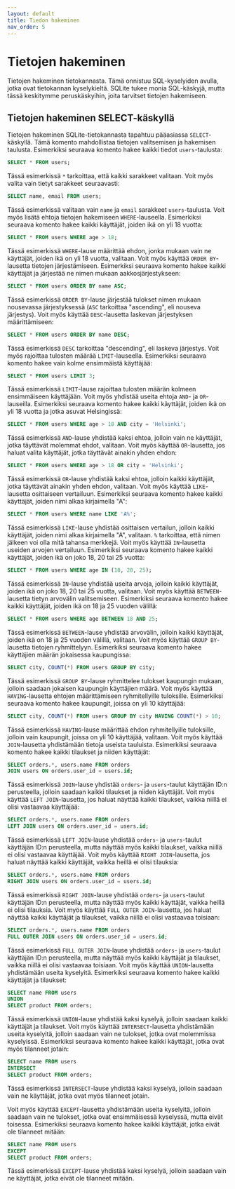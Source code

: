 ```yaml
---
layout: default
title: Tiedon hakeminen
nav_order: 5
---
```

# Tietojen hakeminen

Tietojen hakeminen tietokannasta. Tämä onnistuu SQL-kyselyiden avulla, jotka ovat tietokannan kyselykieltä. SQLite tukee monia SQL-käskyjä, mutta tässä keskitymme peruskäskyihin, joita tarvitset tietojen hakemiseen.

## Tietojen hakeminen SELECT-käskyllä

Tietojen hakeminen SQLite-tietokannasta tapahtuu pääasiassa `SELECT`-käskyllä. Tämä komento mahdollistaa tietojen valitsemisen ja hakemisen taulusta. Esimerkiksi seuraava komento hakee kaikki tiedot `users`-taulusta:

```sql
SELECT * FROM users;
```

Tässä esimerkissä `*` tarkoittaa, että kaikki sarakkeet valitaan. Voit myös valita vain tietyt sarakkeet seuraavasti:

```sql
SELECT name, email FROM users;
```

Tässä esimerkissä valitaan vain `name` ja `email` sarakkeet `users`-taulusta.
Voit myös lisätä ehtoja tietojen hakemiseen `WHERE`-lauseella. Esimerkiksi seuraava komento hakee kaikki käyttäjät, joiden ikä on yli 18 vuotta:

```sql
SELECT * FROM users WHERE age > 18;
```

Tässä esimerkissä `WHERE`-lause määrittää ehdon, jonka mukaan vain ne käyttäjät, joiden ikä on yli 18 vuotta, valitaan.
Voit myös käyttää `ORDER BY`-lausetta tietojen järjestämiseen. Esimerkiksi seuraava komento hakee kaikki käyttäjät ja järjestää ne nimen mukaan aakkosjärjestykseen:

```sql
SELECT * FROM users ORDER BY name ASC;
```

Tässä esimerkissä `ORDER BY`-lause järjestää tulokset nimen mukaan nousevassa järjestyksessä (`ASC` tarkoittaa "ascending", eli nouseva järjestys). Voit myös käyttää `DESC`-lausetta laskevan järjestyksen määrittämiseen:

```sql
SELECT * FROM users ORDER BY name DESC;
```

Tässä esimerkissä `DESC` tarkoittaa "descending", eli laskeva järjestys.
Voit myös rajoittaa tulosten määrää `LIMIT`-lauseella. Esimerkiksi seuraava komento hakee vain kolme ensimmäistä käyttäjää:

```sql
SELECT * FROM users LIMIT 3;
```

Tässä esimerkissä `LIMIT`-lause rajoittaa tulosten määrän kolmeen ensimmäiseen käyttäjään.
Voit myös yhdistää useita ehtoja `AND`- ja `OR`-lauseilla. Esimerkiksi seuraava komento hakee kaikki käyttäjät, joiden ikä on yli 18 vuotta ja jotka asuvat Helsingissä:

```sql
SELECT * FROM users WHERE age > 18 AND city = 'Helsinki';
```

Tässä esimerkissä `AND`-lause yhdistää kaksi ehtoa, jolloin vain ne käyttäjät, jotka täyttävät molemmat ehdot, valitaan.
Voit myös käyttää `OR`-lausetta, jos haluat valita käyttäjät, jotka täyttävät ainakin yhden ehdon:

```sql
SELECT * FROM users WHERE age > 18 OR city = 'Helsinki';
```

Tässä esimerkissä `OR`-lause yhdistää kaksi ehtoa, jolloin kaikki käyttäjät, jotka täyttävät ainakin yhden ehdon, valitaan.
Voit myös käyttää `LIKE`-lausetta osittaiseen vertailuun. Esimerkiksi seuraava komento hakee kaikki käyttäjät, joiden nimi alkaa kirjaimella "A":

```sql
SELECT * FROM users WHERE name LIKE 'A%';
```

Tässä esimerkissä `LIKE`-lause yhdistää osittaisen vertailun, jolloin kaikki käyttäjät, joiden nimi alkaa kirjaimella "A", valitaan. `%` tarkoittaa, että nimen jälkeen voi olla mitä tahansa merkkejä.
Voit myös käyttää `IN`-lausetta useiden arvojen vertailuun. Esimerkiksi seuraava komento hakee kaikki käyttäjät, joiden ikä on joko 18, 20 tai 25 vuotta:

```sql
SELECT * FROM users WHERE age IN (18, 20, 25);
```

Tässä esimerkissä `IN`-lause yhdistää useita arvoja, jolloin kaikki käyttäjät, joiden ikä on joko 18, 20 tai 25 vuotta, valitaan.
Voit myös käyttää `BETWEEN`-lausetta tietyn arvovälin valitsemiseen. Esimerkiksi seuraava komento hakee kaikki käyttäjät, joiden ikä on 18 ja 25 vuoden välillä:

```sql
SELECT * FROM users WHERE age BETWEEN 18 AND 25;
```

Tässä esimerkissä `BETWEEN`-lause yhdistää arvovälin, jolloin kaikki käyttäjät, joiden ikä on 18 ja 25 vuoden välillä, valitaan.
Voit myös käyttää `GROUP BY`-lausetta tietojen ryhmittelyyn. Esimerkiksi seuraava komento hakee käyttäjien määrän jokaisessa kaupungissa:

```sql
SELECT city, COUNT(*) FROM users GROUP BY city;
```

Tässä esimerkissä `GROUP BY`-lause ryhmittelee tulokset kaupungin mukaan, jolloin saadaan jokaisen kaupungin käyttäjien määrä.
Voit myös käyttää `HAVING`-lausetta ehtojen määrittämiseen ryhmitellyille tuloksille. Esimerkiksi seuraava komento hakee kaupungit, joissa on yli 10 käyttäjää:

```sql
SELECT city, COUNT(*) FROM users GROUP BY city HAVING COUNT(*) > 10;
```

Tässä esimerkissä `HAVING`-lause määrittää ehdon ryhmitellyille tuloksille, jolloin vain kaupungit, joissa on yli 10 käyttäjää, valitaan.
Voit myös käyttää `JOIN`-lausetta yhdistämään tietoja useista tauluista. Esimerkiksi seuraava komento hakee kaikki tilaukset ja niiden käyttäjät:

```sql
SELECT orders.*, users.name FROM orders
JOIN users ON orders.user_id = users.id;
```

Tässä esimerkissä `JOIN`-lause yhdistää `orders`- ja `users`-taulut käyttäjän ID:n perusteella, jolloin saadaan kaikki tilaukset ja niiden käyttäjät.
Voit myös käyttää `LEFT JOIN`-lausetta, jos haluat näyttää kaikki tilaukset, vaikka niillä ei olisi vastaavaa käyttäjää:

```sql
SELECT orders.*, users.name FROM orders
LEFT JOIN users ON orders.user_id = users.id;
```

Tässä esimerkissä `LEFT JOIN`-lause yhdistää `orders`- ja `users`-taulut käyttäjän ID:n perusteella, mutta näyttää myös kaikki tilaukset, vaikka niillä ei olisi vastaavaa käyttäjää.
Voit myös käyttää `RIGHT JOIN`-lausetta, jos haluat näyttää kaikki käyttäjät, vaikka heillä ei olisi tilauksia:

```sql
SELECT orders.*, users.name FROM orders
RIGHT JOIN users ON orders.user_id = users.id;
```

Tässä esimerkissä `RIGHT JOIN`-lause yhdistää `orders`- ja `users`-taulut käyttäjän ID:n perusteella, mutta näyttää myös kaikki käyttäjät, vaikka heillä ei olisi tilauksia.
Voit myös käyttää `FULL OUTER JOIN`-lausetta, jos haluat näyttää kaikki käyttäjät ja tilaukset, vaikka niillä ei olisi vastaavaa toisiaan:

```sql
SELECT orders.*, users.name FROM orders
FULL OUTER JOIN users ON orders.user_id = users.id;
```

Tässä esimerkissä `FULL OUTER JOIN`-lause yhdistää `orders`- ja `users`-taulut käyttäjän ID:n perusteella, mutta näyttää myös kaikki käyttäjät ja tilaukset, vaikka niillä ei olisi vastaavaa toisiaan.
Voit myös käyttää `UNION`-lausetta yhdistämään useita kyselyitä. Esimerkiksi seuraava komento hakee kaikki käyttäjät ja tilaukset:

```sql
SELECT name FROM users
UNION
SELECT product FROM orders;
```

Tässä esimerkissä `UNION`-lause yhdistää kaksi kyselyä, jolloin saadaan kaikki käyttäjät ja tilaukset.
Voit myös käyttää `INTERSECT`-lausetta yhdistämään useita kyselyitä, jolloin saadaan vain ne tulokset, jotka ovat molemmissa kyselyissä. Esimerkiksi seuraava komento hakee kaikki käyttäjät, jotka ovat myös tilanneet jotain:

```sql
SELECT name FROM users
INTERSECT
SELECT product FROM orders;
```

Tässä esimerkissä `INTERSECT`-lause yhdistää kaksi kyselyä, jolloin saadaan vain ne käyttäjät, jotka ovat myös tilanneet jotain.

Voit myös käyttää `EXCEPT`-lausetta yhdistämään useita kyselyitä, jolloin saadaan vain ne tulokset, jotka ovat ensimmäisessä kyselyssä, mutta eivät toisessa. Esimerkiksi seuraava komento hakee kaikki käyttäjät, jotka eivät ole tilanneet mitään:

```sql
SELECT name FROM users
EXCEPT
SELECT product FROM orders;
```

Tässä esimerkissä `EXCEPT`-lause yhdistää kaksi kyselyä, jolloin saadaan vain ne käyttäjät, jotka eivät ole tilanneet mitään.
